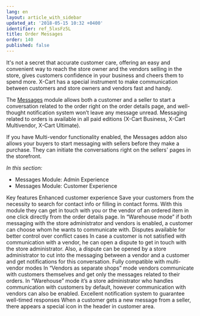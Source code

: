 ```yaml
---
lang: en
layout: article_with_sidebar
updated_at: '2018-05-15 10:32 +0400'
identifier: ref_5lxsFz5L
title: Order Messages
order: 140
published: false
---
```

It's not a secret that accurate customer care, offering an easy and convenient way to reach the store owner and the vendors selling in the store, gives customers confidence in your business and cheers them to spend more. X-Cart has a special instrument to make communication between customers and store owners and vendors fast and handy.

The [Messages](https://market.x-cart.com/addons/order-messages.html "Messages Module") module allows both a customer and a seller to start a conversation related to the order right on the order details page, and well-thought notification system won’t leave any message unread. Messaging related to orders is available in all paid editions (X-Cart Business, X-Cart Multivendor, X-Cart Ultimate). 

If you have Multi-vendor functionality enabled, the Messages addon also allows your buyers to start messaging with sellers before they make a purchase. They can initiate the conversations right on the sellers' pages in the storefront. 

_In this section:_
* Messages Module: Admin Experience
* Messages Module: Customer Experience

Key features
Enhanced customer experience
Save your customers from the necessity to search for contact info or filling in contact forms. With this module they can get in touch with you or the vendor of an ordered item in one click directly from the order details page. In “Warehouse mode” if both messaging with the store administrator and vendors is enabled, a customer can choose whom he wants to communicate with.
Disputes available for better control over conflict cases
In case a customer is not satisfied with communication with a vendor, he can open a dispute to get in touch with the store administrator. Also, a dispute can be opened by a store administrator to cut into the messaging between a vendor and a customer and get notifications for this conversation.
Fully compatible with multi-vendor modes
In “Vendors as separate shops” mode vendors communicate with customers themselves and get only the messages related to their orders.
In “Warehouse” mode it’s a store administrator who handles communication with customers by default, however communication with vendors can also be enabled.
Excellent notification system to guarantee well-timed responses
When a customer gets a new message from a seller, there appears a special icon in the header in customer area. 
